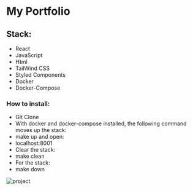 # My Portfolio

## Stack: 

- React
- JavaScript
- Html
- TailWind CSS
- Styled Components
- Docker
- Docker-Compose

### How to install:

- Git Clone
- With docker and docker-compose installed, the following command moves up the stack:
- make up and open:
- localhost:8001
- Clear the stack:
- make clean
- For the stack:
- make down

![project](https://github.com/Victor-Zarzar/portfolio-vz/assets/114430780/97a8cd39-c1a9-4fbf-afc0-dfdee24ec8ed)
